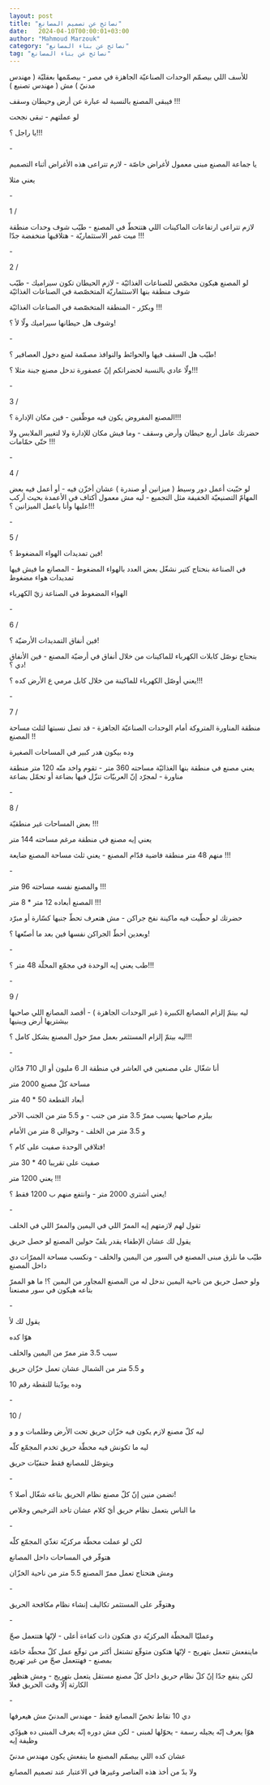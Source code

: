 ```yaml
---
layout: post
title: "نصائح عن تصميم المصانع"
date:   2024-04-10T00:00:01+03:00
author: "Mahmoud Marzouk"
category: "نصائح عن بناء المصانع"
tag: "نصائح عن بناء المصانع"
---
```



للأسف اللي بيصمّم الوحدات الصناعيّة الجاهزة في مصر -
بيصمّمها بعقليّة ( مهندس مدنيّ ) مش ( مهندس تصنيع )

فيبقى المصنع بالنسبة له عبارة عن أرض وحيطان وسقف
!!!

لو عملتهم - تبقى نجحت

يا راجل ؟!!!

\-

يا جماعة المصنع مبنى معمول لأغراض خاصّة - لازم تتراعى هذه
الأغراض أثناء التصميم

يعني مثلا

\-

1 /

لازم تتراعى ارتفاعات الماكينات اللي هتتحطّ في المصنع -
طيّب شوف وحدات منطقة ميت غمر الاستثماريّة - هتلاقيها منخفضة جدّا !!!

\-

2 /

لو المصنع هيكون مخصّص للصناعات الغذائيّة - لازم الحيطان
تكون سيراميك - طيّب شوف منطقة بنها الاستثماريّة المتخصّصة في الصناعات
الغذائيّة

وبكرّر - المنطقة المتخصّصة في الصناعات الغذائيّة !!!

وشوف هل حيطانها سيراميك ولّا لأ ؟!

\-

طيّب هل السقف فيها والحوائط والنوافذ مصمّمة لمنع دخول
العصافير ؟!

ولّا عادي بالنسبة لحضراتكم إنّ عصفورة تدخل مصنع جبنة مثلا
؟!!!

\-

3 /

المصنع المفروض يكون فيه موظّفين - فين مكان الإدارة
؟!!!

حضرتك عامل أربع حيطان وأرض وسقف - وما فيش مكان للإدارة
ولا لتغيير الملابس ولا حتّى حمّامات !!!

\-

4 /

لو حبّيت أعمل دور وسيط ( ميزانين أو صندرة ) عشان أخزّن
فيه - أو أعمل فيه بعض المهامّ التصنيعيّة الخفيفة مثل التجميع - ليه مش
معمول أكتاف في الأعمدة بحيث أركب عليها وأنا باعمل الميزانين ؟!!!

\-

5 /

فين تمديدات الهواء المضغوط ؟!

في الصناعة بنحتاج كتير نشغّل بعض العدد بالهواء المضغوط -
المصانع ما فيش فيها تمديدات هواء مضغوط

الهواء المضغوط في الصناعة زيّ الكهرباء

\-

6 /

فين أنفاق التمديدات الأرضيّة ؟!

بنحتاج نوصّل كابلات الكهرباء للماكينات من خلال أنفاق في
أرضيّة المصنع - فين الأنفاق دي ؟!

يعني أوصّل الكهرباء للماكينة من خلال كابل مرمي ع الأرض
كده ؟!!!

\-

7 /

منطقة المناورة المتروكة أمام الوحدات الصناعيّة الجاهزة -
قد تصل نسبتها لثلث مساحة المصنع !!

وده بيكون هدر كبير في المساحات الصغيرة

يعني مصنع في منطقة بنها الغذائيّة مساحته 360 متر - تقوم
واخد منّه 120 متر منطقة مناورة - لمجرّد إنّ العربيّات تنزّل فيها بضاعة أو
تحمّل بضاعة

\-

8 /

بعض المساحات غير منطقيّة !!!

يعني إيه مصنع في منطقة مرغم مساحته 144 متر

منهم 48 متر منطقة فاضية قدّام المصنع - يعني ثلث مساحة
المصنع ضايعة !!!

\-

والمصنع نفسه مساحته 96 متر !!!

المصنع أبعاده 12 متر \* 8 متر !!!

حضرتك لو حطّيت فيه ماكينة نفخ جراكن - مش هتعرف تحطّ جنبها
كسّارة أو مبرّد

وبعدين أحطّ الجراكن نفسها فين بعد ما أصنّعها ؟!

\-

طب يعني إيه الوحدة في مجمّع المحلّة 48 متر ؟!!!

\-

9 /

ليه بيتمّ إلزام المصانع الكبيرة ( غير الوحدات الجاهزة ) -
أقصد المصانع اللي صاحبها بيشتريها أرض ويبنيها

ليه بيتمّ إلزام المستثمر بعمل ممرّ حول المصنع بشكل كامل
؟!!!

\-

أنا شغّال على مصنعين في العاشر في منطقة الـ 6 مليون أو ال
710 فدّان

مساحة كلّ مصنع 2000 متر

أبعاد القطعة 50 \* 40 متر

بيلزم صاحبها يسيب ممرّ 3.5 متر من جنب - و 5.5 متر من
الجنب الآخر

و 3.5 متر من الخلف - وحوالي 8 متر من الأمام

فتلاقي الوحدة صفيت على كام ؟!

صفيت على تقريبا 40 \* 30 متر

يعني 1200 متر !!!

يعني أشتري 2000 متر - وانتفع منهم ب 1200 فقط ؟!

\-

تقول لهم لازمتهم إيه الممرّ اللي في اليمين والممرّ اللي في
الخلف

يقول لك عشان الإطفاء يقدر يلفّ حولين المصنع لو حصل
حريق

طيّب ما نلزق مبنى المصنع في السور من اليمين والخلف -
ونكسب مساحة الممرّات دي داخل المصنع

ولو حصل حريق من ناحية اليمين ندخل له من المصنع المجاور
من اليمين ؟! ما هو الممرّ بتاعه هيكون في سور مصنعنا

\-

يقول لك لأ

هوّا كده

سيب 3.5 متر ممرّ من اليمين والخلف

و 5.5 متر من الشمال عشان تعمل خزّان حريق

وده يودّينا للنقطة رقم 10

\-

10 /

ليه كلّ مصنع لازم يكون فيه خزّان حريق تحت الأرض وطلمبات و
و و

ليه ما تكونش فيه محطّة حريق تخدم المجمّع كلّه

ويتوصّل للمصانع فقط حنفيّات حريق

\-

تضمن منين إنّ كلّ مصنع نظام الحريق بتاعه شغّال أصلا
؟!

ما الناس بتعمل نظام حريق أيّ كلام عشان تاخد الترخيص
وخلاص

\-

لكن لو عملت محطّة مركزيّة تغذّي المجمّع كلّه

هتوفّر في المساحات داخل المصانع

ومش هتحتاج تعمل ممرّ المصنع 5.5 متر من ناحية
الخزّان

\-

وهتوفّر على المستثمر تكاليف إنشاء نظام مكافحة
الحريق

\-

وعمليّا المحطّة المركزيّة دي هتكون ذات كفاءة أعلى - لإنّها
هتتعمل صحّ

ماينفعش تتعمل بتهريج - لإنّها هتكون متوقّع تشتغل أكتر من
توقّع عمل كلّ محطّة خاصّة بمصنع - فهتتعمل صحّ من غير تهريج

لكن ينفع جدّا إنّ كلّ نظام حريق داخل كلّ مصنع مستقل يتعمل
بتهريج - ومش هتظهر الكارثة إلّا وقت الحريق فعلا

\-

دي 10 نقاط تخصّ المصانع فقط - مهندس المدنيّ مش
هيعرفها

هوّا يعرف إنّه يجيله رسمة - يحوّلها لمبنى - لكن مش دوره إنّه
يعرف المبنى ده هيؤدّي وظيفة إيه

عشان كده اللي بيصمّم المصنع ما ينفعش يكون مهندس
مدنيّ

ولا بدّ من أخذ هذه العناصر وغيرها في الاعتبار عند تصميم
المصانع
